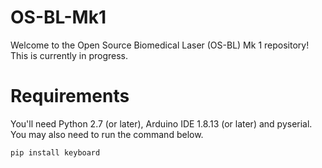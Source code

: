 # OS-BL-Mk1
Welcome to the Open Source Biomedical Laser (OS-BL) Mk 1 repository! This is currently in progress.

# Requirements
You'll need Python 2.7 (or later), Arduino IDE 1.8.13 (or later) and pyserial. You may also need to run the command below.
```
pip install keyboard
```
